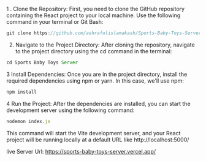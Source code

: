 
1 . Clone the Repository: First, you need to clone the GitHub repository containing the React project to your local machine. Use the following command in your terminal or Git Bash:

```javascript
git clone https://github.com/ashrafulislamakash/Sports-Baby-Toys-Server.git
```

2. Navigate to the Project Directory: After cloning the repository, navigate to the project directory using the cd command in the terminal:

```javascript
cd Sports Baby Toys Server
```

3 Install Dependencies: Once you are in the project directory, install the required dependencies using npm or yarn. In this case, we'll use npm:

```javascript
npm install
```

4 Run the Project: After the dependencies are installed, you can start the development server using the following command:

```javascript
nodemon index.js
```

This command will start the Vite development server, and your React project will be running locally at a default URL like http://localhost:5000/



live Server Url: https://sports-baby-toys-server.vercel.app/
